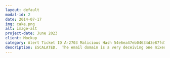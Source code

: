 ```yaml
---
layout: default
modal-id: 2
date: 2014-07-17
img: cake.png
alt: image-alt
project-date: June 2023
client: Mockup 
category: Alert Ticket ID A-2703 Malicious Hash 54e6ea47eb04634d3e87fd7787e2136ccfbcc80ade34f246a12cf93bab527f6b
description: ESCALATED.  The email domain is a very deceiving one mixed with randomly generated letters and numbers.  Additionally, the grammar of the role interest is very unclear and seems to have no effort to display any form of real interest in the role as an "Infrastructure engineer".  A password attached in the body email for protection of his/her resume seems very suspicious.  The attachment file name is called “bfsvc.exe” and seems to have garnered some known malicious file risk revolving with the content that was left for the recipient to open.  Escalated because it does in fact have malicious content within the email.
---
```

